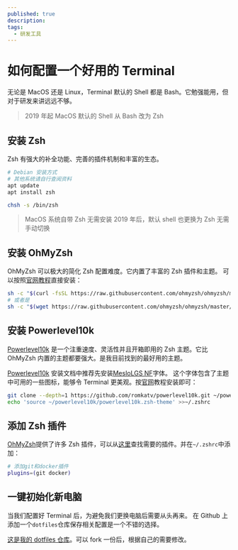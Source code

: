 ```yaml
---
published: true
description:
tags:
  - 研发工具
---
```


# 如何配置一个好用的 Terminal

无论是 MacOS 还是 Linux，Terminal 默认的 Shell 都是 Bash。它勉强能用，但对于研发来讲远远不够。

> 2019 年起 MacOS 默认的 Shell 从 Bash 改为 Zsh

## 安装 Zsh

Zsh 有强大的补全功能、完善的插件机制和丰富的生态。

```bash
# Debian 安装方式
# 其他系统请自行查阅资料
apt update
apt install zsh

chsh -s /bin/zsh
```

> MacOS 系统自带 Zsh 无需安装
> 2019 年后，默认 shell 也更换为 Zsh 无需手动切换

## 安装 OhMyZsh

[OhMyZsh]: https://ohmyz.sh/

OhMyZsh 可以极大的简化 Zsh 配置难度。它内置了丰富的 Zsh 插件和主题。
可以按照[官网教程][OhMyZsh]直接安装：

```bash
sh -c "$(curl -fsSL https://raw.githubusercontent.com/ohmyzsh/ohmyzsh/master/tools/install.sh)"
# 或者是
sh -c "$(wget https://raw.githubusercontent.com/ohmyzsh/ohmyzsh/master/tools/install.sh -O -)"
```

## 安装 Powerlevel10k

[Powerlevel10k]: https://github.com/romkatv/powerlevel10k

[Powerlevel10k][Powerlevel10k] 是一个注重速度、灵活性并且开箱即用的 Zsh 主题。它比 OhMyZsh 内置的主题都要强大。是我目前找到的最好用的主题。

[Powerlevel10k][Powerlevel10k] 安装文档中推荐先安装[MesloLGS NF](https://github.com/ryanoasis/nerd-fonts/tree/master/patched-fonts/Meslo)字体。
这个字体包含了主题中可用的一些图标，能够令 Terminal 更美观。按[官网][Powerlevel10k]教程安装即可：

```bash
git clone --depth=1 https://github.com/romkatv/powerlevel10k.git ~/powerlevel10k
echo 'source ~/powerlevel10k/powerlevel10k.zsh-theme' >>~/.zshrc
```

## 添加 Zsh 插件

[OhMyZsh][OhMyZsh]提供了许多 Zsh 插件，可以从[这里](https://github.com/ohmyzsh/ohmyzsh/wiki/Plugins)查找需要的插件。并在`~/.zshrc`中添加：

```bash
# 添加git和docker插件
plugins=(git docker)
```

## 一键初始化新电脑

当我们配置好 Terminal 后，为避免我们更换电脑后需要从头再来。
在 Github 上添加一个`dotfiles`仓库保存相关配置是一个不错的选择。

[这是我的 dotfiles 仓库](https://github.com/Val-istar-Guo/dotfiles)。可以 fork 一份后，根据自己的需要修改。
